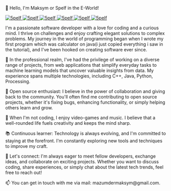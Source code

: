 <p>👋 Hello, I'm Maksym or Spelf in the E-World!</p>

<p>
  <span>
    <a href="https://github.com/ryo-ma/github-profile-trophy">
      <img
        src="https://github-profile-trophy.vercel.app/?username=5pelf&title=MultiLanguage&theme=nord&no-frame=true&column=1"
        alt="5pelf"
      />
    </a>
  </span>
  <span>
    <a href="https://github.com/ryo-ma/github-profile-trophy">
      <img
        src="https://github-profile-trophy.vercel.app/?username=5pelf&title=Commit&theme=nord&no-frame=true&column=1"
        alt="5pelf"
      />
    </a>
  </span>
  <span>
    <a href="https://github.com/ryo-ma/github-profile-trophy">
      <img
        src="https://github-profile-trophy.vercel.app/?username=5pelf&title=Repositories&theme=nord&no-frame=true&column=1"
        alt="5pelf"
      />
    </a>
  </span>
  <span>
    <a href="https://github.com/ryo-ma/github-profile-trophy">
      <img
        src="https://github-profile-trophy.vercel.app/?username=5pelf&title=Stars&theme=nord&no-frame=true&column=1"
        alt="5pelf"
      />
    </a>
  </span>
  <span>
    <a href="https://github.com/ryo-ma/github-profile-trophy">
      <img
        src="https://github-profile-trophy.vercel.app/?username=5pelf&title=Followers&theme=nord&no-frame=true&column=1"
        alt="5pelf"
      />
    </a>
  </span>
  <span>
    <a href="https://github.com/ryo-ma/github-profile-trophy">
      <img
        src="https://github-profile-trophy.vercel.app/?username=5pelf&title=Issues&theme=nord&no-frame=true&column=1"
        alt="5pelf"
      />
    </a>
  </span>
</p>

<p>I'm a passionate software developer with a love for coding and a curious mind. I thrive on challenges and enjoy crafting elegant solutions to complex problems. My journey in the world of programming began when I wrote my first program which was calculator on java(i just copied everything i saw in the tutorial), and I've been hooked on creating software ever since.</p>

<p>💼 In the professional realm, I've had the privilege of working on a diverse range of projects, from web applications that simplify everyday tasks to machine learning models that uncover valuable insights from data. My experience spans multiple technologies, including C++, Java, Python, Processing.</p>

<p>🌟 Open source enthusiast: I believe in the power of collaboration and giving back to the community. You'll often find me contributing to open source projects, whether it's fixing bugs, enhancing functionality, or simply helping others learn and grow.</p>

<p>🔧 When I'm not coding, I enjoy video-games and music. I believe that a well-rounded life fuels creativity and keeps the mind sharp.</p>

<p>📚 Continuous learner: Technology is always evolving, and I'm committed to staying at the forefront. I'm constantly exploring new tools and techniques to improve my craft.</p>

<p>🤝 Let's connect: I'm always eager to meet fellow developers, exchange ideas, and collaborate on exciting projects. Whether you want to discuss coding, share experiences, or simply chat about the latest tech trends, feel free to reach out!</p>

<p>📫 You can get in touch with me via mail: mazumdermaksym@gmail.com.</p>
